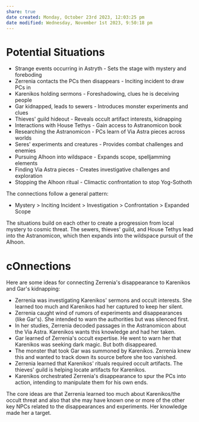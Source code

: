 ```yaml
---
share: true
date created: Monday, October 23rd 2023, 12:03:25 pm
date modified: Wednesday, November 1st 2023, 9:50:18 pm
---
```

# Potential Situations

- Strange events occurring in Astryth - Sets the stage with mystery and foreboding
- Zerrenia contacts the PCs then disappears - Inciting incident to draw PCs in
- Karenikos holding sermons - Foreshadowing, clues he is deceiving people 
- Gar kidnapped, leads to sewers - Introduces monster experiments and clues
- Thieves' guild hideout - Reveals occult artifact interests, kidnapping
- Interactions with House Tethys - Gain access to Astranomicon book 
- Researching the Astranomicon - PCs learn of Via Astra pieces across worlds
- Seres' experiments and creatures - Provides combat challenges and enemies
- Pursuing Alhoon into wildspace - Expands scope, spelljamming elements
- Finding Via Astra pieces - Creates investigative challenges and exploration
- Stopping the Alhoon ritual - Climactic confrontation to stop Yog-Sothoth  

The connections follow a general pattern:

- Mystery > Inciting Incident > Investigation > Confrontation > Expanded Scope

The situations build on each other to create a progression from local mystery to cosmic threat. The sewers, thieves' guild, and House Tethys lead into the Astranomicon, which then expands into the wildspace pursuit of the Alhoon.

# cOnnections

Here are some ideas for connecting Zerrenia's disappearance to Karenikos and Gar's kidnapping:

- Zerrenia was investigating Karenikos' sermons and occult interests. She learned too much and Karenikos had her captured to keep her silent.
- Zerrenia caught wind of rumors of experiments and disappearances (like Gar's). She intended to warn the authorities but was silenced first. 
- In her studies, Zerrenia decoded passages in the Astranomicon about the Via Astra. Karenikos wants this knowledge and had her taken.
- Gar learned of Zerrenia's occult expertise. He went to warn her that Karenikos was seeking dark magic. But both disappeared.
- The monster that took Gar was summoned by Karenikos. Zerrenia knew this and wanted to track down its source before she too vanished.
- Zerrenia learned that Karenikos' rituals required occult artifacts. The thieves' guild is helping locate artifacts for Karenikos. 
- Karenikos orchestrated Zerrenia's disappearance to spur the PCs into action, intending to manipulate them for his own ends.

The core ideas are that Zerrenia learned too much about Karenikos/the occult threat and also that she may have known one or more of the other key NPCs related to the disappearances and experiments. Her knowledge made her a target.
